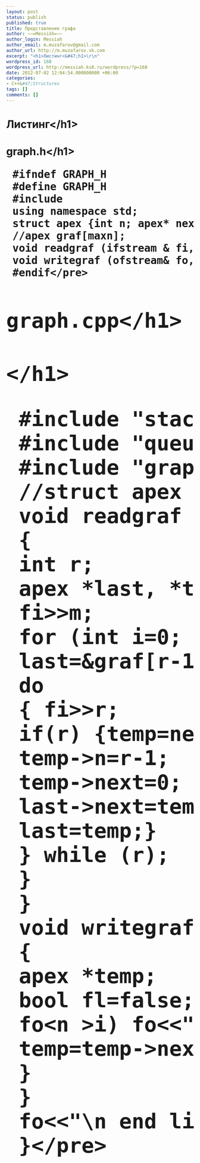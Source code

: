 ```yaml
---
layout: post
status: publish
published: true
title: Представление графа
author: ––=Messiλh=––
author_login: Messiah
author_email: m.muzafarov@gmail.com
author_url: http://m.muzafarov.vk.com
excerpt: "<h1>Листинг<&#47;h1>\r\n"
wordpress_id: 168
wordpress_url: http://messiah.ks8.ru/wordpress/?p=168
date: 2012-07-02 12:04:54.000000000 +06:00
categories:
- C++&#47;Structures
tags: []
comments: []
---
```

<h1>Листинг<&#47;h1>
<a id="more"></a><a id="more-168"></a>
<h1>graph.h<&#47;h1>
<pre class="brush: cpp; gutter: true"> #ifndef GRAPH_H
 #define GRAPH_H
 #include <fstream>
 using namespace std;
 struct apex {int n; apex* next;};
 &#47;&#47;apex graf[maxn];
 void readgraf (ifstream &amp; fi, apex* graf, int&amp; m);
 void writegraf (ofstream&amp; fo, apex* graf, int m);
 #endif<&#47;pre>
<h1>graph.cpp<&#47;h1>
<h1><&#47;h1>
<pre class="brush: cpp; gutter: true"> #include "stack.h"
 #include "queue.h"
 #include "graph.h"
 &#47;&#47;struct apex {int n; apex* next;};
 void readgraf (ifstream &amp; fi, apex* graf, int&amp; m)
 {
 int r;
 apex *last, *temp;
 fi>>m;
 for (int i=0; i<m; i++)
 { graf[i].n=i; graf[i].next=0;}
 for (int i=0; i<m; i++)
 {
 fi>>r;
 last=&amp;graf[r-1];
 do
 { fi>>r;
 if(r) {temp=new apex;
 temp->n=r-1;
 temp->next=0;
 last->next=temp;
 last=temp;}
 } while (r);
 }
 }
 void writegraf (ofstream&amp; fo, apex* graf, int m)
 {
 apex *temp;
 bool fl=false;
 fo<<m<<endl;
 for (int i=0; i<m; i++)
 {
 temp=graf[i].next;
 while (temp)
 {
 if (temp->n >i) fo<<"{"<<i+1<<","<<(temp->n+1)<<"}; ";
 temp=temp->next;
 }
 }
 fo<<"\n end list \n";
 }<&#47;pre>
